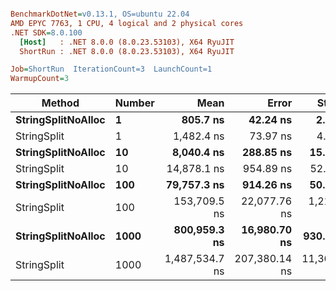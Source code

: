 ``` ini

BenchmarkDotNet=v0.13.1, OS=ubuntu 22.04
AMD EPYC 7763, 1 CPU, 4 logical and 2 physical cores
.NET SDK=8.0.100
  [Host]   : .NET 8.0.0 (8.0.23.53103), X64 RyuJIT
  ShortRun : .NET 8.0.0 (8.0.23.53103), X64 RyuJIT

Job=ShortRun  IterationCount=3  LaunchCount=1  
WarmupCount=3  

```
|             Method | Number |           Mean |         Error |       StdDev |            Min |            Max |   Gen 0 |   Allocated |
|------------------- |------- |---------------:|--------------:|-------------:|---------------:|---------------:|--------:|------------:|
| **StringSplitNoAlloc** |      **1** |       **805.7 ns** |      **42.24 ns** |      **2.32 ns** |       **803.2 ns** |       **807.7 ns** |       **-** |           **-** |
|        StringSplit |      1 |     1,482.4 ns |      73.97 ns |      4.05 ns |     1,478.5 ns |     1,486.6 ns |  0.0381 |     3,208 B |
| **StringSplitNoAlloc** |     **10** |     **8,040.4 ns** |     **288.85 ns** |     **15.83 ns** |     **8,023.1 ns** |     **8,054.2 ns** |       **-** |           **-** |
|        StringSplit |     10 |    14,878.1 ns |     954.89 ns |     52.34 ns |    14,819.5 ns |    14,920.0 ns |  0.3815 |    32,080 B |
| **StringSplitNoAlloc** |    **100** |    **79,757.3 ns** |     **914.26 ns** |     **50.11 ns** |    **79,700.5 ns** |    **79,795.5 ns** |       **-** |           **-** |
|        StringSplit |    100 |   153,709.5 ns |  22,077.76 ns |  1,210.16 ns |   152,351.7 ns |   154,674.2 ns |  3.6621 |   320,800 B |
| **StringSplitNoAlloc** |   **1000** |   **800,959.3 ns** |  **16,980.70 ns** |    **930.77 ns** |   **799,920.3 ns** |   **801,717.0 ns** |       **-** |           **-** |
|        StringSplit |   1000 | 1,487,534.7 ns | 207,380.14 ns | 11,367.21 ns | 1,475,331.0 ns | 1,497,821.7 ns | 37.1094 | 3,208,001 B |
